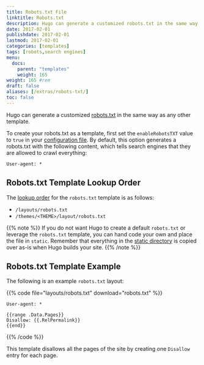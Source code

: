 ```yaml
---
title: Robots.txt File
linktitle: Robots.txt
description: Hugo can generate a customized robots.txt in the same way as any other template.
date: 2017-02-01
publishdate: 2017-02-01
lastmod: 2017-02-01
categories: [templates]
tags: [robots,search engines]
menu:
  docs:
    parent: "templates"
    weight: 165
weight: 165	#rem
draft: false
aliases: [/extras/robots-txt/]
toc: false
---
```


Hugo can generate a customized [robots.txt][robots] in the same way as any other template.

To create your robots.txt as a template, first set the `enableRobotsTXT` value to `true` in your [configuration file][config]. By default, this option generates a robots.txt with the following content, which tells search engines that they are allowed to crawl everything:

```http
User-agent: *
```

## Robots.txt Template Lookup Order

The [lookup order][lookup] for the `robots.txt` template is as follows:

* `/layouts/robots.txt`
* `/themes/<THEME>/layout/robots.txt`

{{% note %}}
If you do not want Hugo to create a default `robots.txt` or leverage the `robots.txt` template, you can hand code your own and place the file in `static`. Remember that everything in the [static directory](/getting-started/directory-structure/) is copied over as-is when Hugo builds your site.
{{% /note %}}

## Robots.txt Template Example

The following is an example `robots.txt` layout:

{{% code file="layouts/robots.txt" download="robots.txt" %}}
```http
User-agent: *

{{range .Data.Pages}}
Disallow: {{.RelPermalink}}
{{end}}
```
{{% /code %}}

This template disallows all the pages of the site by creating one `Disallow` entry for each page.

[config]: /getting-started/configuration/
[lookup]: /templates/lookup-order/
[robots]: http://www.robotstxt.org/